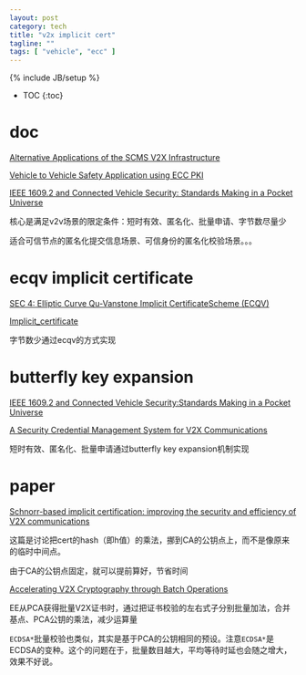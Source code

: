 ```yaml
---
layout: post
category: tech
title: "v2x implicit cert"
tagline: ""
tags: [ "vehicle", "ecc" ] 
---
```

{% include JB/setup %}

* TOC
{:toc}

# doc

[Alternative Applications of the SCMS V2X Infrastructure](https://icmconference.org/wp-content/uploads/E21b-Romansky.pdf)

[Vehicle to Vehicle Safety Application using ECC PKI](https://csrc.nist.gov/csrc/media/events/workshop-on-elliptic-curve-cryptography-standards/documents/presentations/session2-lambert-rob.pdf)

[IEEE 1609.2 and Connected Vehicle Security: Standards Making in a Pocket Universe](https://www.researchgate.net/publication/311452790_IEEE_16092_and_Connected_Vehicle_Security_Standards_Making_in_a_Pocket_Universe)

核心是满足v2v场景的限定条件：短时有效、匿名化、批量申请、字节数尽量少

适合可信节点的匿名化提交信息场景、可信身份的匿名化校验场景。。。

# ecqv implicit certificate

[SEC 4:  Elliptic Curve Qu-Vanstone Implicit CertificateScheme (ECQV)](https://www.secg.org/sec4-1.0.pdf)

[Implicit_certificate](https://en.wikipedia.org/wiki/Implicit_certificate)

字节数少通过ecqv的方式实现

# butterfly key expansion

[IEEE 1609.2 and Connected Vehicle Security:Standards Making in a Pocket Universe](https://csrc.nist.rip/groups/ST/ssr2016/documents/presentation-tue-whyte-invited.pdf)

[A Security Credential Management System for V2X Communications](https://arxiv.org/pdf/1802.05323.pdf)

短时有效、匿名化、批量申请通过butterfly key expansion机制实现

# paper

[Schnorr-based implicit certification: improving the security and efficiency of V2X communications](https://www.semanticscholar.org/paper/Schnorr-based-implicit-certification%3A-improving-the-Barreto-Simpl%C3%ADcio/af96f4189589b0fc8f611b6cc50dc1ac5769669d)

这篇是讨论把cert的hash（即h值）的乘法，挪到CA的公钥点上，而不是像原来的临时中间点。

由于CA的公钥点固定，就可以提前算好，节省时间

[Accelerating V2X Cryptography through Batch Operations](https://www.semanticscholar.org/paper/Accelerating-V2X-Cryptography-through-Batch-Bottinelli-Lambert/4ee8de0b546ea964b89747bb5f543df86a1326ef)

EE从PCA获得批量V2X证书时，通过把证书校验的左右式子分别批量加法，合并基点、PCA公钥的乘法，减少运算量

`ECDSA*`批量校验也类似，其实是基于PCA的公钥相同的预设。注意`ECDSA*`是ECDSA的变种。这个的问题在于，批量数目越大，平均等待时延也会随之增大，效果不好说。

